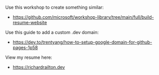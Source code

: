 Use this workshop to create something similar:
- https://github.com/microsoft/workshop-library/tree/main/full/build-resume-website

Use this guide to add a custom .dev domain:
- https://dev.to/trentyang/how-to-setup-google-domain-for-github-pages-1p58

View my resume here: 
- https://richardrailton.dev

